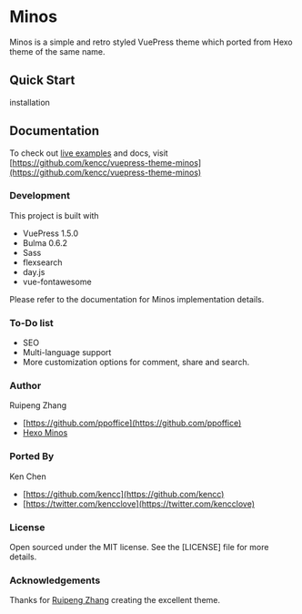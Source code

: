 # Minos

Minos is a simple and retro styled VuePress theme which ported from Hexo theme of the same name.

## Quick Start

installation

## Documentation

To check out [live examples](https://github.com/kencc/vuepress-theme-minos) and docs, visit [https://github.com/kencc/vuepress-theme-minos](https://github.com/kencc/vuepress-theme-minos)

### Development

This project is built with

- VuePress 1.5.0
- Bulma 0.6.2
- Sass
- flexsearch
- day.js
- vue-fontawesome

Please refer to the documentation for Minos implementation details.

### To-Do list

- SEO
- Multi-language support
- More customization options for comment, share and search.

### Author

Ruipeng Zhang

- [https://github.com/ppoffice](https://github.com/ppoffice)
- [Hexo Minos](https://github.com/ppoffice/hexo-theme-minos)

### Ported By

Ken Chen

- [https://github.com/kencc](https://github.com/kencc)
- [https://twitter.com/kencclove](https://twitter.com/kencclove)

### License

Open sourced under the MIT license. See the [LICENSE] file for more details.

### Acknowledgements

Thanks for [Ruipeng Zhang](https://github.com/ppoffice) creating the excellent theme.
